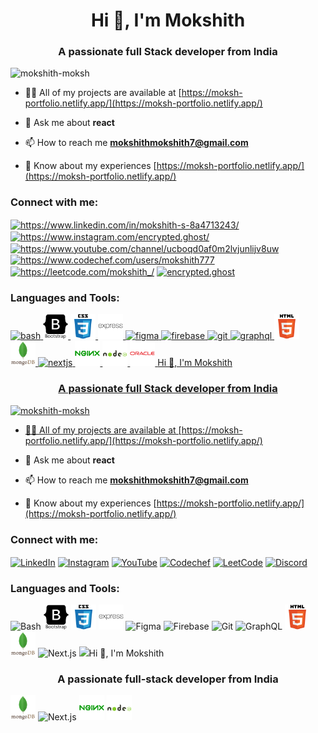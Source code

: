 <h1 align="center">Hi 👋, I'm Mokshith</h1>
<h3 align="center">A passionate full Stack developer from India</h3>

<p align="left"> <img src="https://komarev.com/ghpvc/?username=mokshith-moksh&label=Profile%20views&color=0e75b6&style=flat" alt="mokshith-moksh" /> </p>

- 👨‍💻 All of my projects are available at [https://moksh-portfolio.netlify.app/](https://moksh-portfolio.netlify.app/)

- 💬 Ask me about **react**

- 📫 How to reach me **mokshithmokshith7@gmail.com**

- 📄 Know about my experiences [https://moksh-portfolio.netlify.app/](https://moksh-portfolio.netlify.app/)

<h3 align="left">Connect with me:</h3>
<p align="left">
<a href="https://linkedin.com/in/https://www.linkedin.com/in/mokshith-s-8a4713243/" target="blank"><img align="center" src="https://raw.githubusercontent.com/rahuldkjain/github-profile-readme-generator/master/src/images/icons/Social/linked-in-alt.svg" alt="https://www.linkedin.com/in/mokshith-s-8a4713243/" height="30" width="40" /></a>
<a href="https://instagram.com/https://www.instagram.com/encrypted.ghost/" target="blank"><img align="center" src="https://raw.githubusercontent.com/rahuldkjain/github-profile-readme-generator/master/src/images/icons/Social/instagram.svg" alt="https://www.instagram.com/encrypted.ghost/" height="30" width="40" /></a>
<a href="https://www.youtube.com/c/https://www.youtube.com/channel/ucboqd0af0m2lvjunlijv8uw" target="blank"><img align="center" src="https://raw.githubusercontent.com/rahuldkjain/github-profile-readme-generator/master/src/images/icons/Social/youtube.svg" alt="https://www.youtube.com/channel/ucboqd0af0m2lvjunlijv8uw" height="30" width="40" /></a>
<a href="https://www.codechef.com/users/https://www.codechef.com/users/mokshith777" target="blank"><img align="center" src="https://cdn.jsdelivr.net/npm/simple-icons@3.1.0/icons/codechef.svg" alt="https://www.codechef.com/users/mokshith777" height="30" width="40" /></a>
<a href="https://www.leetcode.com/https://leetcode.com/mokshith_/" target="blank"><img align="center" src="https://raw.githubusercontent.com/rahuldkjain/github-profile-readme-generator/master/src/images/icons/Social/leet-code.svg" alt="https://leetcode.com/mokshith_/" height="30" width="40" /></a>
<a href="https://discord.gg/encrypted.ghost" target="blank"><img align="center" src="https://raw.githubusercontent.com/rahuldkjain/github-profile-readme-generator/master/src/images/icons/Social/discord.svg" alt="encrypted.ghost" height="30" width="40" /></a>
</p>

<h3 align="left">Languages and Tools:</h3>
<p align="left">
<a href="https://www.gnu.org/software/bash/" target="_blank" rel="noreferrer"> <img src="https://www.vectorlogo.zone/logos/gnu_bash/gnu_bash-icon.svg" alt="bash" width="40" height="40"/> </a>
<a href="https://getbootstrap.com" target="_blank" rel="noreferrer"> <img src="https://raw.githubusercontent.com/devicons/devicon/master/icons/bootstrap/bootstrap-plain-wordmark.svg" alt="bootstrap" width="40" height="40"/> </a>
<a href="https://www.w3schools.com/css/" target="_blank" rel="noreferrer"> <img src="https://raw.githubusercontent.com/devicons/devicon/master/icons/css3/css3-original-wordmark.svg" alt="css3" width="40" height="40"/> </a>
<a href="https://expressjs.com" target="_blank" rel="noreferrer"> <img src="https://raw.githubusercontent.com/devicons/devicon/master/icons/express/express-original-wordmark.svg" alt="express" width="40" height="40"/> </a>
<a href="https://www.figma.com/" target="_blank" rel="noreferrer"> <img src="https://www.vectorlogo.zone/logos/figma/figma-icon.svg" alt="figma" width="40" height="40"/> </a>
<a href="https://firebase.google.com/" target="_blank" rel="noreferrer"> <img src="https://www.vectorlogo.zone/logos/firebase/firebase-icon.svg" alt="firebase" width="40" height="40"/> </a>
<a href="https://git-scm.com/" target="_blank" rel="noreferrer"> <img src="https://www.vectorlogo.zone/logos/git-scm/git-scm-icon.svg" alt="git" width="40" height="40"/> </a>
<a href="https://graphql.org" target="_blank" rel="noreferrer"> <img src="https://www.vectorlogo.zone/logos/graphql/graphql-icon.svg" alt="graphql" width="40" height="40"/> </a>
<a href="https://www.w3.org/html/" target="_blank" rel="noreferrer"> <img src="https://raw.githubusercontent.com/devicons/devicon/master/icons/html5/html5-original-wordmark.svg" alt="html5" width="40" height="40"/> </a>
<a href="https://www.mongodb.com/" target="_blank" rel="noreferrer"> <img src="https://raw.githubusercontent.com/devicons/devicon/master/icons/mongodb/mongodb-original-wordmark.svg" alt="mongodb" width="40" height="40"/> </a>
<a href="https://nextjs.org/" target="_blank" rel="noreferrer"> <img src="https://cdn.worldvectorlogo.com/logos/nextjs-2.svg" alt="nextjs" width="40" height="40"/> </a>
<a href="https://www.nginx.com" target="_blank" rel="noreferrer"> <img src="https://raw.githubusercontent.com/devicons/devicon/master/icons/nginx/nginx-original.svg" alt="nginx" width="40" height="40"/> </a>
<a href="https://nodejs.org" target="_blank" rel="noreferrer"> <img src="https://raw.githubusercontent.com/devicons/devicon/master/icons/nodejs/nodejs-original-wordmark.svg" alt="nodejs" width="40" height="40"/> </a>
<a href="https://www.oracle.com/" target="_blank" rel="noreferrer"> <img src="https://raw.githubusercontent.com/devicons/devicon/master/icons/oracle/oracle-original.svg" alt="oracle" width="40" height="40"/> </a>
<a href="https://postman```html
<h1 align="center">Hi 👋, I'm Mokshith</h1>
<h3 align="center">A passionate full Stack developer from India</h3>

<p align="left"> <img src="https://komarev.com/ghpvc/?username=mokshith-moksh&label=Profile%20views&color=0e75b6&style=flat" alt="mokshith-moksh" /> </p>

- 👨‍💻 All of my projects are available at [https://moksh-portfolio.netlify.app/](https://moksh-portfolio.netlify.app/)

- 💬 Ask me about **react**

- 📫 How to reach me **mokshithmokshith7@gmail.com**

- 📄 Know about my experiences [https://moksh-portfolio.netlify.app/](https://moksh-portfolio.netlify.app/)

<h3 align="left">Connect with me:</h3>
<p align="left">
<a href="https://linkedin.com/in/mokshith-s-8a4713243/" target="blank"><img align="center" src="https://raw.githubusercontent.com/rahuldkjain/github-profile-readme-generator/master/src/images/icons/Social/linked-in-alt.svg" alt="LinkedIn" height="30" width="40" /></a>
<a href="https://instagram.com/encrypted.ghost/" target="blank"><img align="center" src="https://raw.githubusercontent.com/rahuldkjain/github-profile-readme-generator/master/src/images/icons/Social/instagram.svg" alt="Instagram" height="30" width="40" /></a>
<a href="https://www.youtube.com/channel/ucboqd0af0m2lvjunlijv8uw" target="blank"><img align="center" src="https://raw.githubusercontent.com/rahuldkjain/github-profile-readme-generator/master/src/images/icons/Social/youtube.svg" alt="YouTube" height="30" width="40" /></a>
<a href="https://www.codechef.com/users/mokshith777" target="blank"><img align="center" src="https://cdn.jsdelivr.net/npm/simple-icons@3.1.0/icons/codechef.svg" alt="Codechef" height="30" width="40" /></a>
<a href="https://leetcode.com/mokshith_/" target="blank"><img align="center" src="https://raw.githubusercontent.com/rahuldkjain/github-profile-readme-generator/master/src/images/icons/Social/leet-code.svg" alt="LeetCode" height="30" width="40" /></a>
<a href="https://discord.gg/encrypted.ghost" target="blank"><img align="center" src="https://raw.githubusercontent.com/rahuldkjain/github-profile-readme-generator/master/src/images/icons/Social/discord.svg" alt="Discord" height="30" width="40" /></a>
</p>

<h3 align="left">Languages and Tools:</h3>
<p align="left">
<img src="https://www.vectorlogo.zone/logos/gnu_bash/gnu_bash-icon.svg" alt="Bash" width="40" height="40"/>
<img src="https://raw.githubusercontent.com/devicons/devicon/master/icons/bootstrap/bootstrap-plain-wordmark.svg" alt="Bootstrap" width="40" height="40"/>
<img src="https://raw.githubusercontent.com/devicons/devicon/master/icons/css3/css3-original-wordmark.svg" alt="CSS3" width="40" height="40"/>
<img src="https://raw.githubusercontent.com/devicons/devicon/master/icons/express/express-original-wordmark.svg" alt="Express.js" width="40" height="40"/>
<img src="https://www.vectorlogo.zone/logos/figma/figma-icon.svg" alt="Figma" width="40" height="40"/>
<img src="https://www.vectorlogo.zone/logos/firebase/firebase-icon.svg" alt="Firebase" width="40" height="40"/>
<img src="https://www.vectorlogo.zone/logos/git-scm/git-scm-icon.svg" alt="Git" width="40" height="40"/>
<img src="https://www.vectorlogo.zone/logos/graphql/graphql-icon.svg" alt="GraphQL" width="40" height="40"/>
<img src="https://raw.githubusercontent.com/devicons/devicon/master/icons/html5/html5-original-wordmark.svg" alt="HTML5" width="40" height="40"/>
<img src="https://raw.githubusercontent.com/devicons/devicon/master/icons/mongodb/mongodb-original-wordmark.svg" alt="MongoDB" width="40" height="40"/>
<img src="https://cdn.worldvectorlogo.com/logos/nextjs-2.svg" alt="Next.js" width="40" height="40"/>
<img src="https://raw.githubusercontent.com```html
<h1 align="center">Hi 👋, I'm Mokshith</h1>
<h3 align="center">A passionate full-stack developer from India</h3>


<img src="https://raw.githubusercontent.com/devicons/devicon/master/icons/mongodb/mongodb-original-wordmark.svg" alt="MongoDB" width="40" height="40"/>
<img src="https://cdn.worldvectorlogo.com/logos/nextjs-2.svg" alt="Next.js" width="40" height="40"/>
<img src="https://raw.githubusercontent.com/devicons/devicon/master/icons/nginx/nginx-original.svg" alt="NGINX" width="40" height="40"/>
<img src="https://raw.githubusercontent.com/devicons/devicon/master/icons/nodejs/nodejs-original-wordmark.svg" alt="Node.js" width="40" height="40"/>
